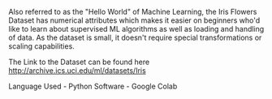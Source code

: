 Also referred to as the "Hello World" of Machine Learning, the Iris Flowers Dataset has numerical attributes which makes it easier on beginners who'd like to learn about supervised ML algorithms as well as loading and handling of data. As the dataset is small, it doesn't require special transformations or scaling capabilities.

The Link to the Dataset can be found here http://archive.ics.uci.edu/ml/datasets/Iris

Language Used - Python 
Software - Google Colab



